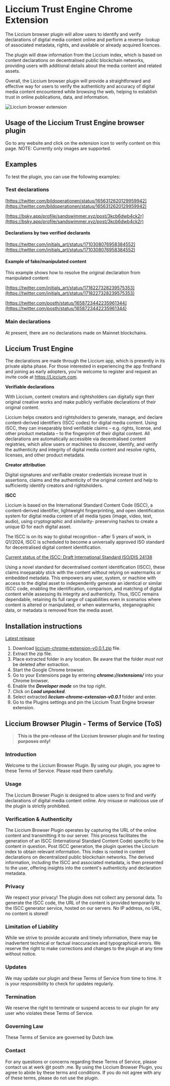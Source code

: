 # Liccium Trust Engine Chrome Extension

The Liccium browser plugin will allow users to identify and verify declarations of digital media content online and perform a reverse-lookup of associated metadata, rights, and available or already acquired licences. 

The plugin will draw information from the Liccium index, which is based on content declarations on decentralised public blockchain networks, providing users with additional details about the media content and related assets.  

Overall, the Liccium browser plugin will provide a straightforward and effective way for users to verify the authenticity and accuracy of digital media content encountered while browsing the web, helping to establish trust in online publications, data, and information.

![Liccium browser extension](https://1543071982-files.gitbook.io/~/files/v0/b/gitbook-x-prod.appspot.com/o/spaces%2FKyPjnRgFAp1MzuOXKSXI%2Fuploads%2FokEGb9HJrYaL3kpZ0Nx6%2FBrowser%20plugin%20small.gif?alt=media&token=489e7ea6-1a6a-4fad-b18d-7af0b50eb3f4)

## Usage of the Liccium Trust Engine browser plugin

Go to any website and click on the extension icon to verify content on this page. 
NOTE: Currently only images are supported. 
 
## Examples 
To test the plugin, you can use the following examples: 

### Test declarations

[https://twitter.com/bildoperationen/status/1656312620129959942](https://twitter.com/bildoperationen/status/1656312620129959942)

[https://bsky.app/profile/sandswimmer.xyz/post/3kcb6dwb4ck2r](https://bsky.app/profile/sandswimmer.xyz/post/3kcb6dwb4ck2r)

#### Declarations by two verified declarants

[https://twitter.com/initials_art/status/1710308076958384552](https://twitter.com/initials_art/status/1710308076958384552)


#### Example of fake/manipulated content

This example shows how to resolve the original declaration from manipulated content:

[https://twitter.com/initials_art/status/1718227328239575353](https://twitter.com/initials_art/status/1718227328239575353)

[https://twitter.com/posth/status/1658723442235961344](https://twitter.com/posth/status/1658723442235961344)

### Main declarations

At present, there are no declarations made on Mainnet blockchains.  

## Liccium Trust Engine

The declarations are made through the Liccium app, which is presently in its private alpha phase. For those interested in experiencing the app firsthand and joining as early adopters, you're welcome to register and request an invite code at https://Liccium.com.

**Verifiable declarations**  

With Liccium, content creators and rightsholders can digitally sign their original creative works and make publicly verifiable declarations of their original content.

Liccium helps creators and rightsholders to generate, manage, and declare content-derived identifiers (ISCC codes) for digital media content. Using ISCC, they can inseparably bind verifiable claims – e.g. rights, license, and other product metadata – to the fingerprint of their digital content. 
All declarations are automatically accessible via decentralised content registries, which allow users or machines to discover, identify, and verify the authenticity and integrity of digital media content and resolve rights, licenses, and other product metadata.

**Creator attribution**

Digital signatures and verifiable creator credentials increase trust in assertions, claims and the authenticity of the original content and help to sufficiently identify creators and rightsholders.

**ISCC**

Liccium is based on the International Standard Content Code (ISCC), a content-derived identifier, lightweight fingerprinting, and open identification system for digital media content of all media types (image, video, text, audio),  using cryptographic and similarity- preserving hashes to create a unique ID for each digital asset. 

The ISCC is on its way to global recognition – after 5 years of work, in Q1/2024, ISCC is scheduled to become a universally approved ISO standard for decentralised digital content identification. 

[Current status of the ISCC: Draft International Standard ISO/DIS 24138](https://www.iso.org/standard/77899.html)

Using a novel standard for decentralised content identification (ISCC), these claims inseparably stick with the content without relying on watermarks or embedded metadata. This empowers any user, system, or machine with access to the digital asset to independently generate an identical or similar ISCC code, enabling the identification, comparison, and matching of digital content while assessing its integrity and authenticity. 
Thus, ISCC remains dependable, retaining its full range of capabilities even in scenarios where content is altered or manipulated, or when watermarks, steganographic data, or metadata is removed from the media asset.

## Installation instructions  
[Latest release](https://github.com/liccium/liccium-chrome-extension/releases/tag/v0.0.1)

1. Download [liccium-chrome-extension-v0.0.1.zip](https://github.com/liccium/liccium-chrome-extension/releases/download/v0.0.1/liccium-chrome-extension-v0.0.1.zip) file.
3. Extract the zip file.
4. Place extracted folder in any location. Be aware that the folder _must not_ be deleted after extraction. 
5. Start the Google Chrome browser.
6. Go to your Extensions page by entering **_chrome://extensions/_** into your Chrome browser. 
7. Enable the **_Developer mode_** on the top right.
8. Click on **_Load unpacked_**.
9. Select extracted **_liccium-chrome-extension-v0.0.1_** folder and enter.
10. Go to the Plugins settings and pin the Liccium Trust Engine browser extension.

## Liccium Browser Plugin - Terms of Service (ToS)

> **This is the pre-release of the Liccium browser plugin and for testing purposes only!**

### Introduction

Welcome to the Liccium Browser Plugin. By using our plugin, you agree to these Terms of Service. Please read them carefully.

### Usage

The Liccium Browser Plugin is designed to allow users to find and verify declarations of digital media content online. Any misuse or malicious use of the plugin is strictly prohibited.

### Verification & Authenticity

The Liccium Browser Plugin operates by capturing the URL of the online content and transmitting it to our server. This process facilitates the generation of an ISCC (International Standard Content Code) specific to the content in question. Post ISCC generation, the plugin queries the Liccium index to obtain relevant information. This index is rooted in content declarations on decentralized public blockchain networks. The derived information, including the ISCC and associated metadata, is then presented to the user, offering insights into the content's authenticity and declaration metadata.

### Privacy

We respect your privacy! The plugin does not collect any personal data. To generate the ISCC code, the URL of the content is provided temporarily to the ISCC generator service, hosted on our servers. No IP address, no URL, no content is stored!

### Limitation of Liability

While we strive to provide accurate and timely information, there may be inadvertent technical or factual inaccuracies and typographical errors. We reserve the right to make corrections and changes to the plugin at any time without notice.

### Updates

We may update our plugin and these Terms of Service from time to time. It is your responsibility to check for updates regularly.

### Termination

We reserve the right to terminate or suspend access to our plugin for any user who violates these Terms of Service.

### Governing Law

These Terms of Service are governed by Dutch law.

### Contact

For any questions or concerns regarding these Terms of Service, please contact us at werk @t posth .me. By using the Liccium Browser Plugin, you agree to abide by these terms and conditions. If you do not agree with any of these terms, please do not use the plugin.

